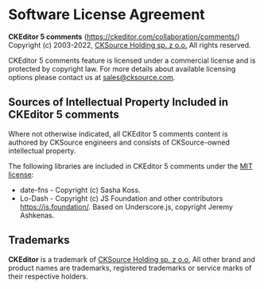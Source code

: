 Software License Agreement
==========================

**CKEditor&nbsp;5 comments** (https://ckeditor.com/collaboration/comments/)<br>
Copyright (c) 2003-2022, [CKSource Holding sp. z o.o.](https://cksource.com) All rights reserved.

CKEditor&nbsp;5 comments feature is licensed under a commercial license and is protected by copyright law.
For more details about available licensing options please contact us at sales@cksource.com.

Sources of Intellectual Property Included in CKEditor&nbsp;5 comments
----------------------------------------------------------------

Where not otherwise indicated, all CKEditor&nbsp;5 comments content is authored by CKSource engineers and consists of CKSource-owned intellectual property.

The following libraries are included in CKEditor&nbsp;5 comments under the [MIT license](https://opensource.org/licenses/MIT):

* date-fns - Copyright (c) Sasha Koss.
* Lo-Dash - Copyright (c) JS Foundation and other contributors https://js.foundation/. Based on Underscore.js, copyright Jeremy Ashkenas.

Trademarks
----------

**CKEditor** is a trademark of [CKSource Holding sp. z o.o.](https://cksource.com) All other brand and product names are trademarks, registered trademarks or service marks of their respective holders.
